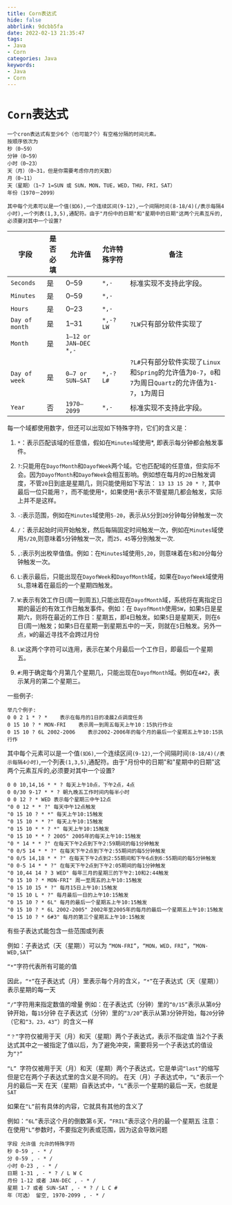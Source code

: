 ```yaml
---
title: Corn表达式
hide: false
abbrlink: 9dcbb5fa
date: 2022-02-13 21:35:47
tags: 
- Java
- Corn
categories: Java
keywords: 
- Java
- Corn
---
```


# ``Corn``表达式

```corn
一个cron表达式有至少6个（也可能7个）有空格分隔的时间元素。
按顺序依次为
秒（0~59）
分钟（0~59）
小时（0~23）
天（月）（0~31，但是你需要考虑你月的天数）
月（0~11）
天（星期）（1~7 1=SUN 或 SUN，MON，TUE，WED，THU，FRI，SAT）
年份（1970－2099）

其中每个元素可以是一个值(如6),一个连续区间(9-12),一个间隔时间(8-18/4)(/表示每隔4小时),一个列表(1,3,5),通配符。由于"月份中的日期"和"星期中的日期"这两个元素互斥的,必须要对其中一个设置?
```
<!-- more -->

字段 |	是否必填 |	允许值 |	允许特殊字符 |	备注
----|---|---|---|---
``Seconds`` |	是 |	0–59 |	``*,-`` |	标准实现不支持此字段。
``Minutes`` |	是 |	0–59 |	``*,-``	|
``Hours``   |	是 |	0–23 |	``*,-``	|
``Day of month`` |	是 |	1–31 |	``*,-?LW`` |    ``?LW``只有部分软件实现了
``Month`` |	是	|  ``1–12 or JAN–DEC``	``*,-``	
``Day of week`` | 	是 |	``0–7 or SUN–SAT`` |	``*,-?L#``	| ``?L#``只有部分软件实现了``Linux``和``Spring``的允许值为``0-7``，``0``和``7``为周日``Quartz``的允许值为``1-7``，``1``为周日
``Year`` |	否 |	``1970–2099`` |	``*,-``	| 标准实现不支持此字段。

每一个域都使用数字，但还可以出现如下特殊字符，它们的含义是：
1. ``*``：表示匹配该域的任意值，假如在``Minutes``域使用*, 即表示每分钟都会触发事件。

2. ``?``:只能用在``DayofMonth``和``DayofWeek``两个域。它也匹配域的任意值，但实际不会。因为``DayofMonth``和``DayofWeek``会相互影响。例如想在每月的``20``日触发调度，不管``20``日到底是星期几，则只能使用如下写法： ``13 13 15 20 * ?``, 其中最后一位只能用``？``，而不能使用``*``，如果使用``*``表示不管星期几都会触发，实际上并不是这样。

3. ``-``:表示范围，例如在``Minutes``域使用``5-20``，表示从``5``分到``20``分钟每分钟触发一次

4. ``/``：表示起始时间开始触发，然后每隔固定时间触发一次，例如在``Minutes``域使用``5/20``,则意味着``5``分钟触发一次，而``25，45``等分别触发一次.

5. ``,``:表示列出枚举值值。例如：在``Minutes``域使用``5,20``，则意味着在``5``和``20``分每分钟触发一次。

6. ``L``:表示最后，只能出现在``DayofWeek``和``DayofMonth``域，如果在``DayofWeek``域使用``5L``,意味着在最后的一个星期四触发。

7. ``W``:表示有效工作日(周一到周五),只能出现在``DayofMonth``域，系统将在离指定日期的最近的有效工作日触发事件。例如：在 ``DayofMonth``使用``5W``，如果``5``日是星期六，则将在最近的工作日：星期五，即``4``日触发。如果``5``日是星期天，则在``6``日(周一)触发；如果``5``日在星期一到星期五中的一天，则就在``5``日触发。另外一点，``W``的最近寻找不会跨过月份

8. ``LW``:这两个字符可以连用，表示在某个月最后一个工作日，即最后一个星期五。

9. ``#``:用于确定每个月第几个星期几，只能出现在``DayofMonth``域。例如在``4#2``，表示某月的第二个星期三。

一些例子:
```cron
举几个例子:
0 0 2 1 * ? *    表示在每月的1日的凌晨2点调度任务
0 15 10 ? * MON-FRI    表示周一到周五每天上午10：15执行作业
0 15 10 ? 6L 2002-2006    表示2002-2006年的每个月的最后一个星期五上午10:15执行作
```

其中每个元素可以是一个值``(如6)``,一个连续区间``(9-12)``,一个间隔时间``(8-18/4)(/表示每隔4小时)``,一个列表``(1,3,5)``,通配符。由于"月份中的日期"和"星期中的日期"这两个元素互斥的,必须要对其中一个设置?
```cron
0 0 10,14,16 * * ? 每天上午10点，下午2点，4点
0 0/30 9-17 * * ? 朝九晚五工作时间内每半小时
0 0 12 ? * WED 表示每个星期三中午12点
"0 0 12 * * ?" 每天中午12点触发
"0 15 10 ? * *" 每天上午10:15触发
"0 15 10 * * ?" 每天上午10:15触发
"0 15 10 * * ? *" 每天上午10:15触发
"0 15 10 * * ? 2005" 2005年的每天上午10:15触发
"0 * 14 * * ?" 在每天下午2点到下午2:59期间的每1分钟触发
"0 0/5 14 * * ?" 在每天下午2点到下午2:55期间的每5分钟触发
"0 0/5 14,18 * * ?" 在每天下午2点到2:55期间和下午6点到6:55期间的每5分钟触发
"0 0-5 14 * * ?" 在每天下午2点到下午2:05期间的每1分钟触发
"0 10,44 14 ? 3 WED" 每年三月的星期三的下午2:10和2:44触发
"0 15 10 ? * MON-FRI" 周一至周五的上午10:15触发
"0 15 10 15 * ?" 每月15日上午10:15触发
"0 15 10 L * ?" 每月最后一日的上午10:15触发
"0 15 10 ? * 6L" 每月的最后一个星期五上午10:15触发
"0 15 10 ? * 6L 2002-2005" 2002年至2005年的每月的最后一个星期五上午10:15触发
"0 15 10 ? * 6#3" 每月的第三个星期五上午10:15触发
```

有些子表达式能包含一些范围或列表

例如：子表达式（天（星期））可以为 ``“MON-FRI”``，``“MON，WED，FRI”``，``“MON-WED,SAT”``

``“*”``字符代表所有可能的值

因此，``“*”``在子表达式（月）里表示每个月的含义，``“*”``在子表达式（天（星期））表示星期的每一天

``“/”``字符用来指定数值的增量
例如：在子表达式（分钟）里的``“0/15”``表示从第``0``分钟开始，每``15``分钟
在子表达式（分钟）里的``“3/20”``表示从第``3``分钟开始，每``20``分钟（它和``“3，23，43”``）的含义一样


``“？”``字符仅被用于天（月）和天（星期）两个子表达式，表示不指定值
当2个子表达式其中之一被指定了值以后，为了避免冲突，需要将另一个子表达式的值设为``“?”``

``“L” ``字符仅被用于天（月）和天（星期）两个子表达式，它是单词``“last”``的缩写
但是它在两个子表达式里的含义是不同的。
在天（月）子表达式中，``“L”``表示一个月的最后一天
在天（星期）自表达式中，``“L”``表示一个星期的最后一天，也就是``SAT``

如果在``“L”``前有具体的内容，它就具有其他的含义了

例如：``“6L”``表示这个月的倒数第``６``天，``“FRIL”``表示这个月的最一个星期五
注意：在使用``“L”``参数时，不要指定列表或范围，因为这会导致问题
```
字段 允许值 允许的特殊字符
秒 0-59 , - * /
分 0-59 , - * /
小时 0-23 , - * /
日期 1-31 , - * ? / L W C
月份 1-12 或者 JAN-DEC , - * /
星期 1-7 或者 SUN-SAT , - * ? / L C #
年（可选） 留空, 1970-2099 , - * /
```





